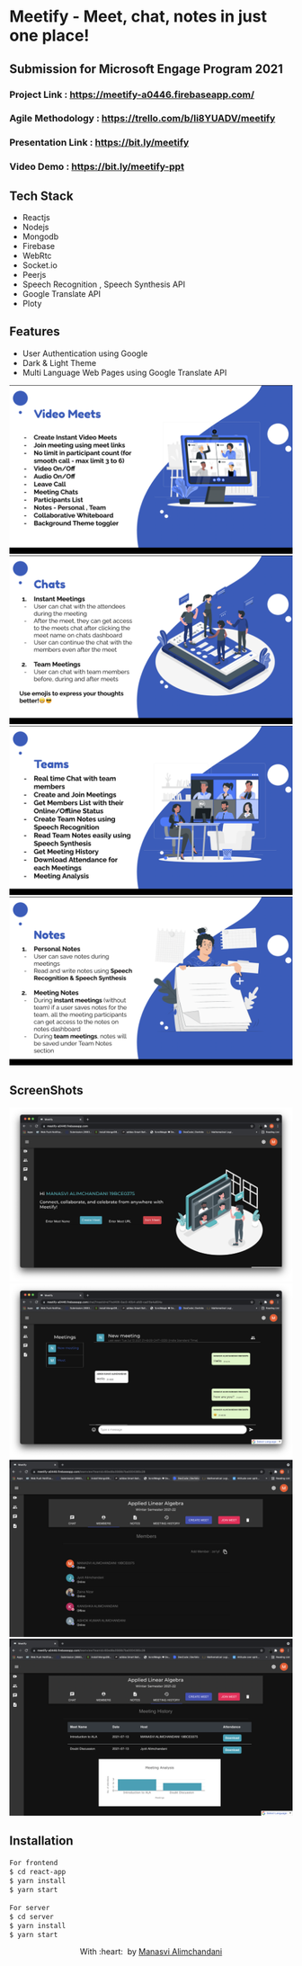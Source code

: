 # Meetify - Meet, chat, notes in just one place!

## Submission for Microsoft Engage Program 2021

### Project Link : https://meetify-a0446.firebaseapp.com/
### Agile Methodology : https://trello.com/b/li8YUADV/meetify
### Presentation Link : https://bit.ly/meetify
### Video Demo : https://bit.ly/meetify-ppt

## Tech Stack

 - Reactjs
 - Nodejs
 - Mongodb
 - Firebase
- WebRtc
- Socket.io
- Peerjs
- Speech Recognition , Speech Synthesis API
- Google Translate API
- Ploty

## Features
- User Authentication using Google
- Dark & Light Theme
- Multi Language Web Pages using Google Translate API
<img src="https://github.com/Manasvi070902/Meetify/blob/main/screenshots/img1.png" alt="Project Screenshots">
<img src="https://github.com/Manasvi070902/Meetify/blob/main/screenshots/img2.png" alt="Project Screenshots">
<img src="https://github.com/Manasvi070902/Meetify/blob/main/screenshots/img3.png" alt="Project Screenshots">
<img src="https://github.com/Manasvi070902/Meetify/blob/main/screenshots/img4.png" alt="Project Screenshots">


## ScreenShots
<img src="https://github.com/Manasvi070902/Meetify/blob/main/screenshots/img5.png" alt="Project Screenshots">
<img src="https://github.com/Manasvi070902/Meetify/blob/main/screenshots/img6.png" alt="Project Screenshots">
<img src="https://github.com/Manasvi070902/Meetify/blob/main/screenshots/img7.png" alt="Project Screenshots">
<img src="https://github.com/Manasvi070902/Meetify/blob/main/screenshots/img8.png" alt="Project Screenshots">


## Installation
```
For frontend
$ cd react-app
$ yarn install
$ yarn start

For server
$ cd server
$ yarn install
$ yarn start
```

<p align="center">
	With :heart: &nbsp;by <a href="#" target="_blank">Manasvi Alimchandani</a>
</p>

